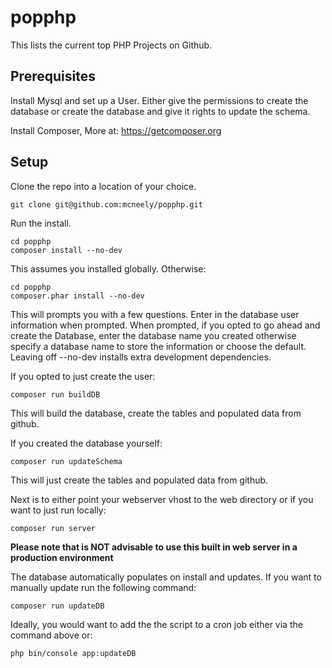 popphp
======

This lists the current top PHP Projects on Github.

Prerequisites
-------------
Install Mysql and set up a User. Either give the permissions to create the database or create the database and give it rights to update the schema.

Install Composer, More at: https://getcomposer.org

Setup
-----
Clone the repo into a location of your choice.
```
git clone git@github.com:mcneely/popphp.git
```

Run the install.
```
cd popphp
composer install --no-dev
```

This assumes you installed globally. Otherwise:
```
cd popphp
composer.phar install --no-dev
```

This will prompts you with a few questions. Enter in the database user information when prompted.
When prompted, if you opted to go ahead and create the Database, enter the database name you created otherwise specify a database name to store the information or choose the default.
Leaving off --no-dev installs extra development dependencies.

If you opted to just create the user:
```
composer run buildDB
```
This will build the database, create the tables and populated data from github.

If you created the database yourself:
```
composer run updateSchema
```
This will just create the tables and populated data from github.

Next is to either point your webserver vhost to the web directory or if you want to just run locally:
```
composer run server
```
**Please note that is NOT advisable to use this built in web server in a production environment**

The database automatically populates on install and updates. If you want to manually update run the following command:
```
composer run updateDB
```

Ideally, you would want to add the the script to a cron job either via the command above or:
```
php bin/console app:updateDB
```